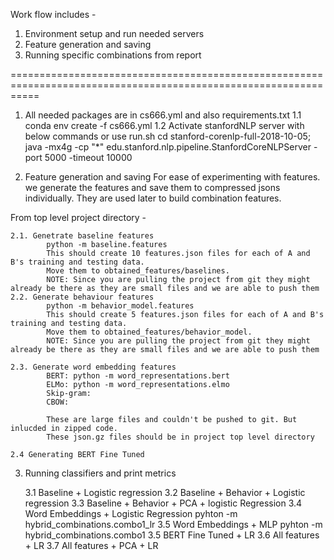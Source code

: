 Work flow includes -
1. Environment setup and run needed servers
2. Feature generation and saving
3. Running specific combinations from report

=================================================================================================================

1. All needed packages are in cs666.yml and also requirements.txt
    1.1 conda env create -f cs666.yml
    1.2 Activate stanfordNLP server with below commands or use run.sh
        cd stanford-corenlp-full-2018-10-05;
        java -mx4g -cp "*" edu.stanford.nlp.pipeline.StanfordCoreNLPServer -port 5000 -timeout 10000

2. Feature generation and saving
For ease of experimenting with features. we generate the features and save them to compressed jsons individually.
They are used later to build combination features.

From top level project directory -

    2.1. Genetrate baseline features
            python -m baseline.features
            This should create 10 features.json files for each of A and B's training and testing data.
            Move them to obtained_features/baselines.
            NOTE: Since you are pulling the project from git they might already be there as they are small files and we are able to push them
    2.2. Generate behaviour features
            python -m behavior_model.features
            This should create 5 features.json files for each of A and B's training and testing data.
            Move them to obtained_features/behavior_model.
            NOTE: Since you are pulling the project from git they might already be there as they are small files and we are able to push them

    2.3. Generate word embedding features
            BERT: python -m word_representations.bert
            ELMo: python -m word_representations.elmo
            Skip-gram:
            CBOW:

            These are large files and couldn't be pushed to git. But inlucded in zipped code.
            These json.gz files should be in project top level directory

    2.4 Generating BERT Fine Tuned


3. Running classifiers and print metrics

    3.1 Baseline + Logistic regression
    3.2 Baseline  + Behavior + Logistic regression
    3.3 Baseline + Behavior + PCA + logistic Regression
    3.4 Word Embeddings + Logistic Regression
        pyhton -m hybrid_combinations.combo1_lr
    3.5 Word Embeddings + MLP
        pyhton -m hybrid_combinations.combo1
    3.5 BERT Fine Tuned + LR
    3.6 All features + LR
    3.7 All features + PCA + LR